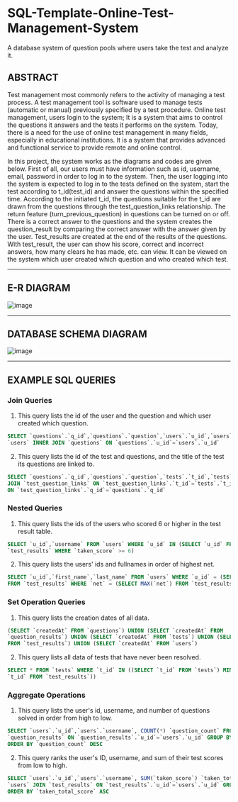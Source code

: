 # SQL-Template-Online-Test-Management-System
A database system of question pools where users take the test and analyze it.

## ABSTRACT
Test management most commonly refers to the activity of managing a test process. A test
management tool is software used to manage tests (automatic or manual) previously
specified by a test procedure. Online test management, users login to the system; It is a
system that aims to control the questions it answers and the tests it performs on the system.
Today, there is a need for the use of online test management in many fields, especially in
educational institutions. It is a system that provides advanced and functional service to
provide remote and online control.

In this project, the system works as the diagrams and codes are given below. First of all, our
users must have information such as id, username, email, password in order to log in to the
system. Then, the user logging into the system is expected to log in to the tests defined on
the system, start the test according to t_id(test_id) and answer the questions within the
specified time. According to the initiated t_id, the questions suitable for the t_id are drawn
from the questions through the test_question_links relationship. The return feature
(turn_previous_question) in questions can be turned on or off. There is a correct answer to
the questions and the system creates the question_result by comparing the correct answer
with the answer given by the user. Test_results are created at the end of the results of the
questions. With test_result, the user can show his score, correct and incorrect answers, how
many clears he has made, etc. can view. It can be viewed on the system which user created
which question and who created which test.

***

## E-R DIAGRAM

![image](https://user-images.githubusercontent.com/54783062/163410272-9581155b-8a23-4d1e-910b-3cd6fa3265a1.png)

***

## DATABASE SCHEMA DIAGRAM

![image](https://user-images.githubusercontent.com/54783062/163410319-bfdcdb13-c21e-4262-9790-4b7a070b9076.png)

***

## EXAMPLE SQL QUERIES
### Join Queries
1. This query lists the id of the user and the question and which user created which
question.
```sql
SELECT `questions`.`q_id`,`questions`.`question`,`users`.`u_id`,`users`.`username` FROM
`users` INNER JOIN `questions` ON `questions`.`u_id`=`users`.`u_id`
```
2. This query lists the id of the test and questions, and the title of the test its questions
are linked to.
```sql
SELECT `questions`.`q_id`,`questions`.`question`,`tests`.`t_id`,`tests`.`title` FROM `tests`
JOIN `test_question_links` ON `test_question_links`.`t_id`=`tests`.`t_id` JOIN `questions`
ON `test_question_links`.`q_id`=`questions`.`q_id`
```
### Nested Queries
1. This query lists the ids of the users who scored 6 or higher in the test result table.
```sql
SELECT `u_id`,`username` FROM `users` WHERE `u_id` IN (SELECT `u_id` FROM
`test_results` WHERE `taken_score` >= 6)
```
2. This query lists the users' ids and fullnames in order of highest net.
```sql
SELECT `u_id`,`first_name`,`last_name` FROM `users` WHERE `u_id` = (SELECT `u_id`
FROM `test_results` WHERE `net` = (SELECT MAX(`net`) FROM `test_results`))
```
### Set Operation Queries
1. This query lists the creation dates of all data.
```sql
(SELECT `createdAt` FROM `questions`) UNION (SELECT `createdAt` FROM
`question_results`) UNION (SELECT `createdAt` FROM `tests`) UNION (SELECT `createdAt`
FROM `test_results`) UNION (SELECT `createdAt` FROM `users`)
```
2. This query lists all data of tests that have never been resolved.
```sql
SELECT * FROM `tests` WHERE `t_id` IN ((SELECT `t_id` FROM `tests`) MINUS (SELECT
`t_id` FROM `test_results`))
```
### Aggregate Operations
1. This query lists the user's id, username, and number of questions solved in order
from high to low.
```sql
SELECT `users`.`u_id`,`users`.`username`, COUNT(*) `question_count` FROM `users` JOIN
`question_results` ON `question_results`.`u_id`=`users`.`u_id` GROUP BY `users`.`u_id`
ORDER BY `question_count` DESC
```
2. This query ranks the user's ID, username, and sum of their test scores from low to
high.
```sql
SELECT `users`.`u_id`,`users`.`username`, SUM(`taken_score`) `taken_total_score` FROM
`users` JOIN `test_results` ON `test_results`.`u_id`=`users`.`u_id` GROUP BY `users`.`u_id`
ORDER BY `taken_total_score` ASC
```
